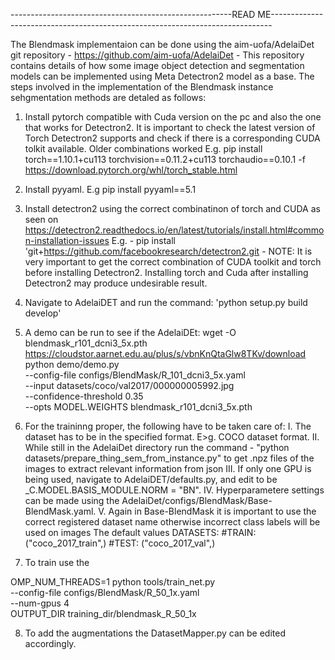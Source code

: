 -------------------------------------------------------READ ME------------------------------------------------------------------------------

The Blendmask implementaion can be done using the aim-uofa/AdelaiDet git repository - https://github.com/aim-uofa/AdelaiDet - This repository contains details of how some image object detection and segmentation models can be implemented 
using Meta Detectron2 model as a base. The steps involved in the implementation of the Blendmask instance sehgmentation methods are detaled as follows:

1. Install pytorch compatible with Cuda version on the pc and also the one that works for Detectron2. It is important to check the latest version of Torch Detectron2 supports and check if there is a corresponding CUDA tolkit available. 
Older combinations worked E.g. pip install torch==1.10.1+cu113 torchvision==0.11.2+cu113 torchaudio==0.10.1 -f https://download.pytorch.org/whl/torch_stable.html

2. Install pyyaml. E.g pip install pyyaml==5.1 

3. Install detectron2 using the correct combinatinon of torch and CUDA as seen on https://detectron2.readthedocs.io/en/latest/tutorials/install.html#common-installation-issues E.g. -   pip install 'git+https://github.com/facebookresearch/detectron2.git -
NOTE: It is very important to get the correct combination of CUDA toolkit and torch before installing Detectron2. Installing torch and Cuda after installing Detectron2 may produce undesirable result.

4. Navigate to AdelaiDET and run the command: 'python setup.py build develop'

5. A demo can be run to see if the AdelaiDEt:
	wget -O blendmask_r101_dcni3_5x.pth https://cloudstor.aarnet.edu.au/plus/s/vbnKnQtaGlw8TKv/download
	python demo/demo.py \
   	 --config-file configs/BlendMask/R_101_dcni3_5x.yaml \
    	--input datasets/coco/val2017/000000005992.jpg \
    	--confidence-threshold 0.35 \
    	--opts MODEL.WEIGHTS blendmask_r101_dcni3_5x.pth


6. For the traininng proper, the following have to be taken care of:
	I.	 The dataset has to be in the specified format. E>g. COCO dataset format.
	II.	 While still in the AdelaiDet directory run the command - "python datasets/prepare_thing_sem_from_instance.py" to get .npz files of the images to extract relevant information from json
	III.	 If only one GPU is being used,  navigate to AdelaiDET/defaults.py, and edit to be _C.MODEL.BASIS_MODULE.NORM = "BN".
	IV. 	 Hyperparametere settings can be made using the AdelaiDet/configs/BlendMask/Base-BlendMask.yaml. 
	V. 	 Again in Base-BlendMask it is important to use the correct registered dataset name otherwise incorrect class labels will be used on images The default values 
		 DATASETS:
		 #TRAIN: ("coco_2017_train",)
		 #TEST: ("coco_2017_val",)


7. To train use the

 OMP_NUM_THREADS=1 python tools/train_net.py \
    --config-file configs/BlendMask/R_50_1x.yaml \
    --num-gpus 4 \
    OUTPUT_DIR training_dir/blendmask_R_50_1x

8. To add the augmentations the DatasetMapper.py can be edited accordingly.




